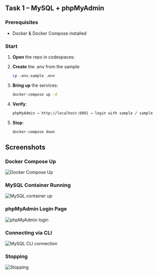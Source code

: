 ## Task 1 – MySQL + phpMyAdmin

### Prerequisites

- Docker & Docker Compose installed

### Start

1. **Open** the repo in codespaces:

2. **Create** the .env from the sample:
   ```bash
   cp .env.sample .env

3. **Bring up** the services:
   ```bash
   docker-compose up -d

4. **Verify**:
   ```bash
   phpMyAdmin → http://localhost:8081 → login with sample / sample

5. **Stop**:
   ```bash
   docker-compose down


## Screenshots

### Docker Compose Up
![Docker Compose Up](/Screenshots/Screenshot_(770).png)

### MySQL Container Running
![MySQL container up](/Screenshots/Screenshot_(771).png)

### phpMyAdmin Login Page
![phpMyAdmin login](/Screenshots/Screenshot_(772).png)

### Connecting via CLI
![MySQL CLI connection](/Screenshots/Screenshot_(774).png)

### Stopping
![Stopping](/Screenshots/Screenshot_(775).png)

